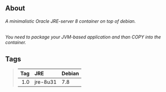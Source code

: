 ## About

###### A minimalistic Oracle JRE-server 8 container on top of debian.

###### You need to package your JVM-based application and than COPY into the container.

## Tags

> Tag | JRE | Debian
> ---:|:----|:------
> 1.0 | jre-8u31 | 7.8